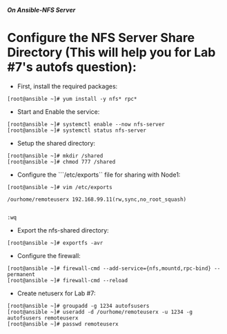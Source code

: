 ***On Ansible-NFS Server***

# Configure the NFS Server Share Directory (This will help you for Lab #7's autofs question):

* First, install the required packages:
```
[root@ansible ~]# yum install -y nfs* rpc*
```

* Start and Enable the service:
```
[root@ansible ~]# systemctl enable --now nfs-server
[root@ansible ~]# systemctl status nfs-server
```

* Setup the shared directory: 
```
[root@ansible ~]# mkdir /shared
[root@ansible ~]# chmod 777 /shared
```

* Configure the ```/etc/exports`` file for sharing with Node1:
```
[root@ansible ~]# vim /etc/exports

/ourhome/remoteuserx 192.168.99.11(rw,sync,no_root_squash)


:wq
```

* Export the nfs-shared directory:
```
[root@ansible ~]# exportfs -avr
```

* Configure the firewall:
```
[root@ansible ~]# firewall-cmd --add-service={nfs,mountd,rpc-bind} --permanent
[root@ansible ~]# firewall-cmd --reload
```

* Create netuserx for Lab #7:
```
[root@ansible ~]# groupadd -g 1234 autofsusers
[root@ansible ~]# useradd -d /ourhome/remoteuserx -u 1234 -g autofsusers remoteuserx  
[root@ansible ~]# passwd remoteuserx
```
